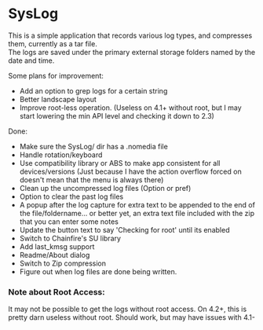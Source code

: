# SysLog

This is a simple application that records various log types, and compresses them, currently as a tar file.  
The logs are saved under the primary external storage folders named by the date and time.  

Some plans for improvement:
* Add an option to grep logs for a certain string
* Better landscape layout
* Improve root-less operation. (Useless on 4.1+ without root, but I may start lowering the min API level and checking it down to 2.3)

Done:
* Make sure the SysLog/ dir has a .nomedia file
* Handle rotation/keyboard
* Use compatibility library or ABS to make app consistent for all devices/versions (Just because I have the action overflow forced on doesn't mean that the menu is always there)
* Clean up the uncompressed log files (Option or pref)
* Option to clear the past log files
* A popup after the log capture for extra text to be appended to the end of the file/foldername...  or better yet, an extra text file included with the zip that you can enter some notes
* Update the button text to say 'Checking for root' until its enabled
* Switch to Chainfire's SU library
* Add last_kmsg support
* Readme/About dialog
* Switch to Zip compression
* Figure out when log files are done being written.

### Note about Root Access:
It may not be possible to get the logs without root access. On 4.2+, this is pretty darn useless without root. Should work, but may have issues with 4.1-
